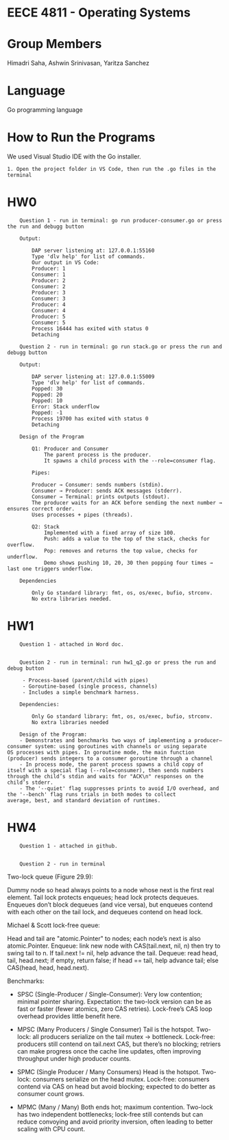 # EECE 4811 - Operating Systems

# Group Members
Himadri Saha, Ashwin Srinivasan, Yaritza Sanchez

# Language
Go programming language

# How to Run the Programs

We used Visual Studio IDE with the Go installer.

    1. Open the project folder in VS Code, then run the .go files in the terminal
        
# HW0
        Question 1 - run in terminal: go run producer-consumer.go or press the run and debugg button

        Output:

            DAP server listening at: 127.0.0.1:55160
            Type 'dlv help' for list of commands.
            Our output in VS Code:
            Producer: 1
            Consumer: 1
            Producer: 2
            Consumer: 2
            Producer: 3
            Consumer: 3
            Producer: 4
            Consumer: 4
            Producer: 5
            Consumer: 5
            Process 16444 has exited with status 0
            Detaching

        Question 2 - run in terminal: go run stack.go or press the run and debugg button

        Output:
                
            DAP server listening at: 127.0.0.1:55009
            Type 'dlv help' for list of commands.
            Popped: 30
            Popped: 20
            Popped: 10
            Error: Stack underflow
            Popped: -1
            Process 19700 has exited with status 0
            Detaching

        Design of the Program
    
            Q1: Producer and Consumer
                The parent process is the producer. 
                It spawns a child process with the --role=consumer flag.

            Pipes:

            Producer → Consumer: sends numbers (stdin).
            Consumer → Producer: sends ACK messages (stderr).
            Consumer → Terminal: prints outputs (stdout).
            The producer waits for an ACK before sending the next number → ensures correct order.
            Uses processes + pipes (threads).

            Q2: Stack
                Implemented with a fixed array of size 100.
                Push: adds a value to the top of the stack, checks for overflow.
                Pop: removes and returns the top value, checks for underflow.
                Demo shows pushing 10, 20, 30 then popping four times → last one triggers underflow.

        Dependencies

            Only Go standard library: fmt, os, os/exec, bufio, strconv.
            No extra libraries needed.

# HW1
        Question 1 - attached in Word doc.
        
        
        Question 2 - run in terminal: run hw1_q2.go or press the run and debug button

         - Process-based (parent/child with pipes)
         - Goroutine-based (single process, channels)
         - Includes a simple benchmark harness.
         
        Dependencies:

            Only Go standard library: fmt, os, os/exec, bufio, strconv.
            No extra libraries needed

        Design of the Program:
        - Demonstrates and benchmarks two ways of implementing a producer–consumer system: using goroutines with channels or using separate            OS processes with pipes. In goroutine mode, the main function (producer) sends integers to a consumer goroutine through a channel
        - In process mode, the parent process spawns a child copy of itself with a special flag (--role=consumer), then sends numbers                  through the child’s stdin and waits for "ACK\n" responses on the child’s stderr. 
        - The '--quiet' flag suppresses prints to avoid I/O overhead, and the '--bench' flag runs trials in both modes to collect                      average, best, and standard deviation of runtimes.
        
# HW4
        Question 1 - attached in github.
        
        
        Question 2 - run in terminal

Two-lock queue (Figure 29.9):

Dummy node so head always points to a node whose next is the first real element. Tail lock protects enqueues; head lock protects dequeues.
Enqueues don’t block dequeues (and vice versa), but enqueues contend with each other on the tail lock, and dequeues contend on head lock.

Michael & Scott lock-free queue:

Head and tail are "atomic.Pointer" to nodes; each node’s next is also atomic.Pointer.
Enqueue: link new node with CAS(tail.next, nil, n) then try to swing tail to n. If tail.next != nil, help advance the tail.
Dequeue: read head, tail, head.next; if empty, return false; if head == tail, help advance tail; else CAS(head, head, head.next).

Benchmarks:

-  SPSC (Single-Producer / Single-Consumer):
Very low contention; minimal pointer sharing.
Expectation: the two-lock version can be as fast or faster (fewer atomics, zero CAS retries). Lock-free’s CAS loop overhead provides little benefit here.

- MPSC (Many Producers / Single Consumer)
Tail is the hotspot.
Two-lock: all producers serialize on the tail mutex → bottleneck.
Lock-free: producers still contend on tail.next CAS, but there’s no blocking; retriers can make progress once the cache line updates, often improving throughput under high producer counts.

- SPMC (Single Producer / Many Consumers)
Head is the hotspot.
Two-lock: consumers serialize on the head mutex.
Lock-free: consumers contend via CAS on head but avoid blocking; expected to do better as consumer count grows.

- MPMC (Many / Many)
Both ends hot; maximum contention.
Two-lock has two independent bottlenecks; lock-free still contends but can reduce convoying and avoid priority inversion, often leading to better scaling with CPU count.
